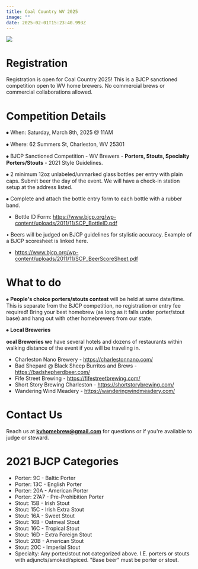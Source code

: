 ```yaml
---
title: Coal Country WV 2025
image: ""
date: 2025-02-01T15:23:40.993Z
---
```

![](/static/img/lgxkmfu1.png)

# Registration

Registration is open for Coal Country 2025! This is a BJCP sanctioned competition open to WV home brewers. No commercial brews or commercial collaborations allowed.

# Competition Details

⦁	When: Saturday, March 8th, 2025 @ 11AM

⦁	Where: 62 Summers St, Charleston, WV 25301 

⦁	BJCP Sanctioned Competition - WV Brewers - **Porters, Stouts, Specialty Porters/Stouts** - 2021 Style Guidelines.

⦁	2 minimum 12oz unlabeled/unmarked glass bottles per entry with plain caps. Submit beer the day of the event. We will have a check-in station setup at the address listed.

⦁	Complete and attach the bottle entry form to each bottle with a rubber band.

* Bottle ID Form: <https://www.bjcp.org/wp-content/uploads/2011/11/SCP_BottleID.pdf>

• Beers will be judged on BJCP guidelines for stylistic accuracy. Example of a BJCP scoresheet is linked here.

* <https://www.bjcp.org/wp-content/uploads/2011/11/SCP_BeerScoreSheet.pdf>

# What to do

⦁	**People's choice porters/stouts contest** will be held at same date/time. This is separate from the BJCP competition, no registration or entry fee required! Bring your best homebrew (as long as it falls under porter/stout base) and hang out with other homebrewers from our state.

⦁	**Local Breweries**

**ocal Breweries w**e have several hotels and dozens of restaurants within walking distance of the event if you will be traveling in.

* Charleston Nano Brewery - <https://charlestonnano.com/>
* Bad Shepard @ Black Sheep Burritos and Brews - <https://badshepherdbeer.com/>
* F﻿ife Street Brewing - <https://fifestreetbrewing.com/>
* Short Story Brewing Charleston - <https://shortstorybrewing.com/>
* W﻿andering Wind Meadery - <https://wanderingwindmeadery.com/>

# Contact Us

Reach us at **kvhomebrew@gmail.com** for questions or if you're available to judge or steward.

# **2﻿021 BJCP Categories**

* Porter: 9C - Baltic Porter
* Porter: 13C - English Porter
* Porter: 20A - American Porter
* Porter: 27A7 - Pre-Prohibition Porter
* Stout: 15B - Irish Stout
* Stout: 15C - Irish Extra Stout
* Stout: 16A - Sweet Stout
* Stout: 16B - Oatmeal Stout
* Stout: 16C - Tropical Stout
* Stout: 16D - Extra Foreign Stout
* Stout: 20B - American Stout
* Stout: 20C - Imperial Stout
* Specialty: Any porter/stout not categorized above. I.E. porters or stouts with adjuncts/smoked/spiced. "Base beer" must be porter or stout.